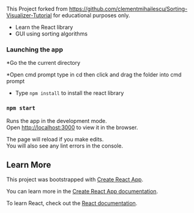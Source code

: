 This Project forked from https://github.com/clementmihailescu/Sorting-Visualizer-Tutorial for educational purposes only.

* Learn the React library
* GUI using sorting algorithms

### Launching the app
*Go the the current directory

*Open cmd prompt type in cd then click and drag the folder into cmd prompt

* Type `npm install` to install the react library

### `npm start`

Runs the app in the development mode.<br />
Open [http://localhost:3000](http://localhost:3000) to view it in the browser.

The page will reload if you make edits.<br />
You will also see any lint errors in the console.


## Learn More
This project was bootstrapped with [Create React App](https://github.com/facebook/create-react-app).

You can learn more in the [Create React App documentation](https://facebook.github.io/create-react-app/docs/getting-started).

To learn React, check out the [React documentation](https://reactjs.org/).
